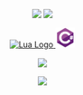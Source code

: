 <p align="center">
<img src="https://api.alexflipnote.dev/achievement?text=Credit+Chino+Bio+Style&icon=1">
<img src="https://api.alexflipnote.dev/achievement?text=Vaultary+0001&icon=4">
</p>
<p align="center">
  <a title="Lua" href="https://www.lua.org/pil/1.html">
    <img width="35" src="https://github.com/file-icons/icons/blob/master/svg/Lua.svg" alt="Lua Logo">
  </a>
  <a title="C#" href="https://www.w3schools.com/cs/default.asp">
    <img width="35" src="https://github.com/devicons/devicon/blob/master/icons/csharp/csharp-original.svg" alt="Csharp Logo">
  </a>
</p>

<p align="center">
  <img align="center" src="https://github-readme-stats.vercel.app/api?username=VaultGitos&show_icons=true&theme=synthwave">
</p>

<p align="center">
  <img align="center" src="https://github-readme-stats.vercel.app/api/top-langs/?username=VaultGitos&theme=dracula&show_icons=true">
</p>
